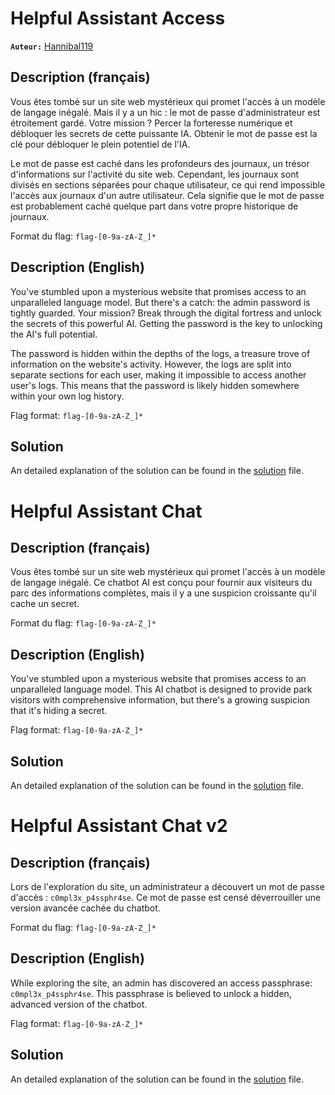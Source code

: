 # Helpful Assistant Access

**`Auteur:`** [Hannibal119](https://github.com/armandBriere)

## Description (français)

Vous êtes tombé sur un site web mystérieux qui promet l'accès à un modèle de langage inégalé. Mais il y a un hic : le mot de passe d'administrateur est étroitement gardé. Votre mission ? Percer la forteresse numérique et débloquer les secrets de cette puissante IA. Obtenir le mot de passe est la clé pour débloquer le plein potentiel de l'IA.

Le mot de passe est caché dans les profondeurs des journaux, un trésor d'informations sur l'activité du site web. Cependant, les journaux sont divisés en sections séparées pour chaque utilisateur, ce qui rend impossible l'accès aux journaux d'un autre utilisateur. Cela signifie que le mot de passe est probablement caché quelque part dans votre propre historique de journaux.

Format du flag: `flag-[0-9a-zA-Z_]*`

## Description (English)

You've stumbled upon a mysterious website that promises access to an unparalleled language model. But there's a catch: the admin password is tightly guarded. Your mission? Break through the digital fortress and unlock the secrets of this powerful AI. Getting the password is the key to unlocking the AI's full potential.

The password is hidden within the depths of the logs, a treasure trove of information on the website's activity. However, the logs are split into separate sections for each user, making it impossible to access another user's logs. This means that the password is likely hidden somewhere within your own log history.

Flag format: `flag-[0-9a-zA-Z_]*`

## Solution

An detailed explanation of the solution can be found in the [solution](./solution/README.md) file.


# Helpful Assistant Chat

## Description (français)

Vous êtes tombé sur un site web mystérieux qui promet l'accès à un modèle de langage inégalé. Ce chatbot AI est conçu pour fournir aux visiteurs du parc des informations complètes, mais il y a une suspicion croissante qu'il cache un secret.

Format du flag: `flag-[0-9a-zA-Z_]*`

## Description (English)

You've stumbled upon a mysterious website that promises access to an unparalleled language model. This AI chatbot is designed to provide park visitors with comprehensive information, but there's a growing suspicion that it's hiding a secret.

Flag format: `flag-[0-9a-zA-Z_]*`

## Solution

An detailed explanation of the solution can be found in the [solution](./solution/README.md) file.

# Helpful Assistant Chat v2

## Description (français)

Lors de l'exploration du site, un administrateur a découvert un mot de passe d'accès : `c0mpl3x_p4ssphr4se`. Ce mot de passe est censé déverrouiller une version avancée cachée du chatbot.

Format du flag: `flag-[0-9a-zA-Z_]*`

## Description (English)

While exploring the site, an admin has discovered an access passphrase: `c0mpl3x_p4ssphr4se`. This passphrase is believed to unlock a hidden, advanced version of the chatbot.

Flag format: `flag-[0-9a-zA-Z_]*`

## Solution

An detailed explanation of the solution can be found in the [solution](./solution/README.md) file.
